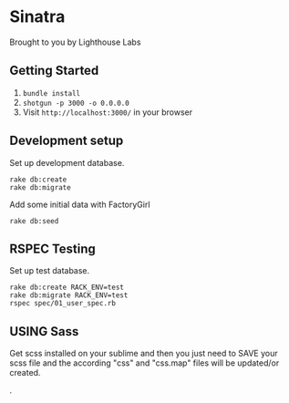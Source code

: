 Sinatra
=============

Brought to you by Lighthouse Labs

## Getting Started

1. `bundle install`
2. `shotgun -p 3000 -o 0.0.0.0`
3. Visit `http://localhost:3000/` in your browser

Development setup
-----------------

Set up development database.

    rake db:create
    rake db:migrate

Add some initial data with FactoryGirl
    
    rake db:seed

RSPEC Testing
------------

Set up test database.

    rake db:create RACK_ENV=test
    rake db:migrate RACK_ENV=test
    rspec spec/01_user_spec.rb

USING Sass
-----------

Get scss installed on your sublime and then you just need to SAVE your
scss file and the according "css" and "css.map" files will be updated/or created.

.
